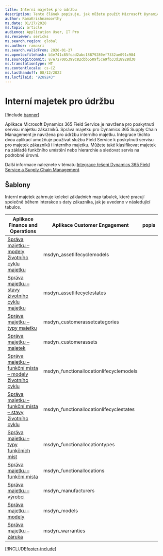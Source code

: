 ```yaml
---
title: Interní majetek pro údržbu
description: Tento článek popisuje, jak můžete použít Microsoft Dynamics 365 Field Service k obsluze aktiv zákazníků i interních aktiv.
author: RamaKrishnamoorthy
ms.date: 01/27/2020
ms.topic: article
audience: Application User, IT Pro
ms.reviewer: sericks
ms.search.region: global
ms.author: ramasri
ms.search.validFrom: 2020-01-27
ms.openlocfilehash: b3e741c85fcad2abc18879280ef7332ae091c984
ms.sourcegitcommit: 87e727005399c82cbb6509f5ce9fb33d18928d30
ms.translationtype: HT
ms.contentlocale: cs-CZ
ms.lasthandoff: 08/12/2022
ms.locfileid: "9289243"
---
```

# <a name="in-house-assets-for-servicing"></a>Interní majetek pro údržbu

[!include [banner](../../includes/banner.md)]

Aplikace Microsoft Dynamics 365 Field Service je navržena pro poskytnutí servisu majetku zákazníků. Správa majetku pro Dynamics 365 Supply Chain Management je navržena pro údržbu interního majetku. Integrace těchto dvou aplikací umožňuje používat službu Field Service k poskytnutí servisu pro majetek zákazníků i interního majetku. Můžete také klasifikovat majetek na základě funkčního umístění nebo hierarchie a sledovat servis na podrobné úrovni.

Další informace naleznete v tématu [Integrace řešení Dynamics 365 Field Service a Supply Chain Management](/dynamics365/field-service/supply-chain-field-service-integration).

## <a name="templates"></a>Šablony

Interní majetek zahrnuje kolekci základních map tabulek, které pracují společně během interakce s daty zákazníka, jak je uvedeno v následující tabulce.

| Aplikace Finance and Operations | Aplikace Customer Engagement | popis |
|-----------------------------|-----------------------------------|-------------|
[Správa majetku – modely životního cyklu majetku](mapping-reference.md#119) | msdyn_assetlifecyclemodels | |
[Správa majetku – stavy životního cyklu majetku](mapping-reference.md#120) | msdyn_assetlifecyclestates | |
[Správa majetku – typy majetku](mapping-reference.md#124) | msdyn_customerassetcategories | |
[Správa majetku – majetek](mapping-reference.md#125) | msdyn_customerassets | |
[Správa majetku – funkční místa – modely životního cyklu](mapping-reference.md#134) | msdyn_functionallocationlifecyclemodels | |
[Správa majetku – funkční místa – stavy životního cyklu](mapping-reference.md#135) | msdyn_functionallocationlifecyclestates | |
[Správa majetku – typy funkčních míst](mapping-reference.md#137) | msdyn_functionallocationtypes | |
[Správa majetku – funkční místa](mapping-reference.md#136) | msdyn_functionallocations | |
[Správa majetku – výrobci](mapping-reference.md#153) | msdyn_manufacturers | |
[Správa majetku – modely](mapping-reference.md#154) | msdyn_models | |
[Správa majetku – záruka](mapping-reference.md#209) | msdyn_warranties | |

[!INCLUDE[footer-include](../../../../includes/footer-banner.md)]
